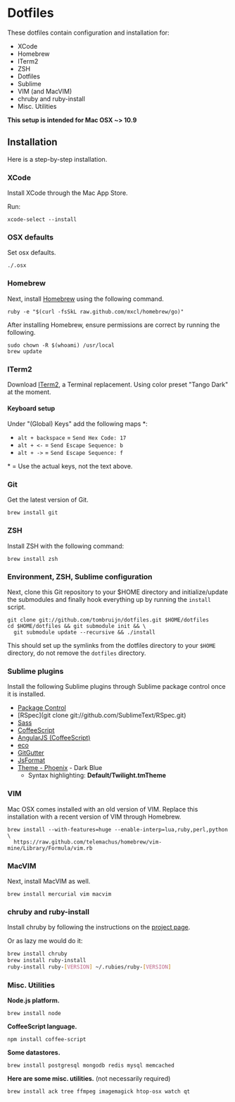 # Dotfiles

These dotfiles contain configuration and installation for:

* XCode
* Homebrew
* ITerm2
* ZSH
* Dotfiles
* Sublime
* VIM (and MacVIM)
* chruby and ruby-install
* Misc. Utilities

**This setup is intended for Mac OSX ~> 10.9**

## Installation

Here is a step-by-step installation.

### XCode

Install XCode through the Mac App Store.

Run:

`xcode-select --install`

### OSX defaults

Set osx defaults.

`./.osx`

### Homebrew

Next, install [Homebrew](http://mxcl.github.com/homebrew/) using the following
command.

    ruby -e "$(curl -fsSkL raw.github.com/mxcl/homebrew/go)"

After installing Homebrew, ensure permissions are correct by running the
following.

    sudo chown -R $(whoami) /usr/local
    brew update

### ITerm2

Download [ITerm2](http://www.iterm2.com/), a Terminal replacement.
Using color preset "Tango Dark" at the moment.

#### Keyboard setup

Under "(Global) Keys" add the following maps *:

- `alt + backspace` = `Send Hex Code: 17`
- `alt + <-` = `Send Escape Sequence: b`
- `alt + ->` = `Send Escape Sequence: f`

\* = Use the actual keys, not the text above.

### Git

Get the latest version of Git.

    brew install git

### ZSH

Install ZSH with the following command:

    brew install zsh

### Environment, ZSH, Sublime configuration

Next, clone this Git repository to your $HOME directory and initialize/update
the submodules and finally hook everything up by running the `install` script.

    git clone git://github.com/tombruijn/dotfiles.git $HOME/dotfiles
    cd $HOME/dotfiles && git submodule init && \
      git submodule update --recursive && ./install

This should set up the symlinks from the dotfiles directory to your `$HOME`
directory, do not remove the `dotfiles` directory.

### Sublime plugins

Install the following Sublime plugins through Sublime package control once
it is installed.

- [Package Control](http://wbond.net/sublime_packages/package_control)
- [RSpec](git clone git://github.com/SublimeText/RSpec.git)
- [Sass](https://github.com/nathos/sass-textmate-bundle)
- [CoffeeScript](https://github.com/Xavura/CoffeeScript-Sublime-Plugin)
- [AngularJS (CoffeeScript)](https://github.com/EastPoint/Sublime-AngularJS-Coffee-Completions)
- [eco](https://github.com/davidjrice/sublime-eco)
- [GitGutter](https://github.com/jisaacks/GitGutter)
- [JsFormat](https://github.com/jdc0589/JsFormat)
- [Theme - Phoenix](https://github.com/netatoo/phoenix-theme) - Dark Blue
  - Syntax highlighting: __Default/Twilight.tmTheme__

### VIM

Mac OSX comes installed with an old version of VIM.
Replace this installation with a recent version of VIM through Homebrew.

    brew install --with-features=huge --enable-interp=lua,ruby,perl,python \
      https://raw.github.com/telemachus/homebrew/vim-mine/Library/Formula/vim.rb

### MacVIM

Next, install MacVIM as well.

    brew install mercurial vim macvim

### chruby and ruby-install

Install chruby by following the instructions on the
[project page](https://github.com/postmodern/chruby).

Or as lazy me would do it:

```bash
brew install chruby
brew install ruby-install
ruby-install ruby-[VERSION] ~/.rubies/ruby-[VERSION]
```

### Misc. Utilities

**Node.js platform.**

    brew install node

**CoffeeScript language.**

    npm install coffee-script

**Some datastores.**

    brew install postgresql mongodb redis mysql memcached

**Here are some misc. utilities.** (not necessarily required)

    brew install ack tree ffmpeg imagemagick htop-osx watch qt
